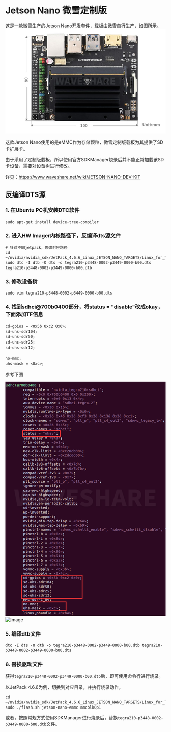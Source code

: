 # Jetson Nano 微雪定制版

这是一款微雪生产的Jetson Nano开发套件，载板由微雪自行生产，如图所示。
![alt text](image.png)

这款Jetson Nano使用的是eMMC作为存储颗粒，微雪定制版载板为其提供了SD卡扩展卡。

由于采用了定制版载板，所以使用官方SDKManager烧录后并不能正常加载该SD卡设备，需要对设备树进行修改。

详见：<https://www.waveshare.net/wiki/JETSON-NANO-DEV-KIT>

## 反编译DTS源

### 1. 在Ubuntu PC机安装DTC软件

```shell
sudo apt-get install device-tree-compiler
```

### 2. 进入HW Imager内核路径下，反编译dts源文件

```shell
# 针对不同jetpack，修改对应路径
cd ~/nvidia/nvidia_sdk/JetPack_4.6.6_Linux_JETSON_NANO_TARGETS/Linux_for_Tegra/kernel/dtb 
sudo dtc -I dtb -O dts -o tegra210-p3448-0002-p3449-0000-b00.dts tegra210-p3448-0002-p3449-0000-b00.dtb
```

### 3. 修改设备树

```shell
sudo vim tegra210-p3448-0002-p3449-0000-b00.dts
```

### 4. 找到sdhci@700b0400部分，将status = "disable"改成okay，下面添加TF信息

```txt
cd-gpios = <0x5b 0xc2 0x0>;
sd-uhs-sdr104;
sd-uhs-sdr50;
sd-uhs-sdr25;
sd-uhs-sdr12;
            
no-mmc;
uhs-mask = <0xc>;
```

参考下图

![alt text](dts.png)
<img width="568" alt="image" src="https://github.com/user-attachments/assets/c76b1d8c-e874-41b9-85c0-7d9b86f04a72" />

### 5. 编译dtb文件

```shell
dtc -I dts -O dtb -o tegra210-p3448-0002-p3449-0000-b00.dtb tegra210-p3448-0002-p3449-0000-b00.dts
```

### 6. 替换驱动文件

获得`tegra210-p3448-0002-p3449-0000-b00.dtb`后，即可使用命令行进行烧录。

以JetPack 4.6.6为例，切换到对应目录，并执行烧录动作。

```sehll
cd ~/nvidia/nvidia_sdk/JetPack_4.6.6_Linux_JETSON_NANO_TARGETS/Linux_for_Tegra
sudo ./flash.sh jetson-nano-emmc mmcblk0p1
```

或者，按照常规方式使用SDKManager进行烧录后，替换`tegra210-p3448-0002-p3449-0000-b00.dtb`文件。
